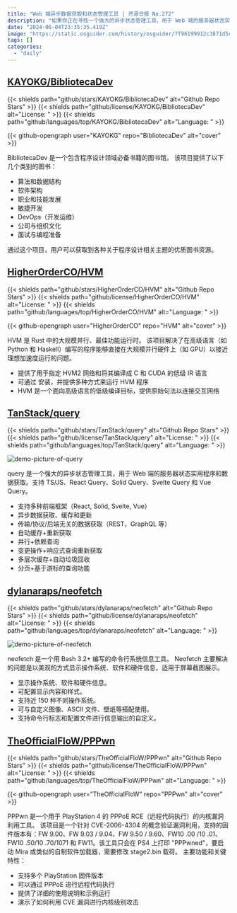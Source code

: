 ```yaml
---
title: "Web 端异步数据获取和状态管理工具 | 开源日报 No.272"
description: "如果你正在寻找一个强大的异步状态管理工具，用于 Web 端的服务器状态实用程序和数据获取，那么 query 是你的不二之选。query 支持多种前端框架，包括 React、Solid、Svelte 和 Vue，具有异步数据获取、缓存和更新的功能。它支持传输、协议和后端无关的数据获取，可以自动缓存和重新获取数据。query 还支持并行和依赖查询，可以进行变更操作和响应式查询重新获取数据。它还具有多层次缓存和自动垃圾回收的功能，以及分页和基于游标的查询功能。无论你是前端开发者还是后端开发者，query 都是一个不可或缺的工具。"
date: "2024-06-04T23:35:35.419Z"
image: "https://static.osguider.com/history/osguider/7f96199912c3871d5cef2b7925638821.png"
tags: []
categories:
  - "daily"
---
```


## [KAYOKG/BibliotecaDev](https://github.com/KAYOKG/BibliotecaDev)

{{< shields path="github/stars/KAYOKG/BibliotecaDev" alt="Github Repo Stars" >}} {{< shields path="github/license/KAYOKG/BibliotecaDev" alt="License: " >}} {{< shields path="github/languages/top/KAYOKG/BibliotecaDev" alt="Language: " >}}

{{< github-opengraph user="KAYOKG" repo="BibliotecaDev" alt="cover" >}}

BibliotecaDev 是一个包含程序设计领域必备书籍的图书馆。
该项目提供了以下几个类别的图书：

- 算法和数据结构
- 软件架构
- 职业和技能发展
- 敏捷开发
- DevOps（开发运维）
- 公司与组织文化
- 面试与编程准备

通过这个项目，用户可以获取到各种关于程序设计相关主题的优质图书资源。
  
## [HigherOrderCO/HVM](https://github.com/HigherOrderCO/HVM)

{{< shields path="github/stars/HigherOrderCO/HVM" alt="Github Repo Stars" >}} {{< shields path="github/license/HigherOrderCO/HVM" alt="License: " >}} {{< shields path="github/languages/top/HigherOrderCO/HVM" alt="Language: " >}}

{{< github-opengraph user="HigherOrderCO" repo="HVM" alt="cover" >}}

HVM 是 Rust 中的大规模并行、最佳功能运行时。
该项目解决了在高级语言（如 Python 和 Haskell）编写的程序能够直接在大规模并行硬件上（如 GPU）以接近理想加速度运行的问题。

- 提供了用于指定 HVM2 网络和将其编译成 C 和 CUDA 的低级 IR 语言
- 可通过  安装，并提供多种方式来运行 HVM 程序
- HVM 是一个面向高级语言的低级编译目标，提供原始句法以连接交互网络
  
## [TanStack/query](https://github.com/TanStack/query)

{{< shields path="github/stars/TanStack/query" alt="Github Repo Stars" >}} {{< shields path="github/license/TanStack/query" alt="License: " >}} {{< shields path="github/languages/top/TanStack/query" alt="Language: " >}}

![demo-picture-of-query](https://static.osguider.com/subject/github/TanStack/query/bab4e8a5dcb77e3665cf32d75c01903b.png)

query 是一个强大的异步状态管理工具，用于 Web 端的服务器状态实用程序和数据获取。支持 TS/JS、React Query、Solid Query、Svelte Query 和 Vue Query。

- 支持多种前端框架（React, Solid, Svelte, Vue）
- 异步数据获取、缓存和更新
- 传输/协议/后端无关的数据获取（REST，GraphQL 等）
- 自动缓存+重新获取
- 并行+依赖查询
- 变更操作+响应式查询重新获取
- 多层次缓存+自动垃圾回收
- 分页+基于游标的查询功能
  
## [dylanaraps/neofetch](https://github.com/dylanaraps/neofetch)

{{< shields path="github/stars/dylanaraps/neofetch" alt="Github Repo Stars" >}} {{< shields path="github/license/dylanaraps/neofetch" alt="License: " >}} {{< shields path="github/languages/top/dylanaraps/neofetch" alt="Language: " >}}

![demo-picture-of-neofetch](https://static.osguider.com/subject/github/dylanaraps/neofetch/202f7d18236eac84f8aa03cf04033a26.png)

neofetch 是一个用 Bash 3.2+ 编写的命令行系统信息工具。
Neofetch 主要解决的问题是以美观的方式显示操作系统、软件和硬件信息，适用于屏幕截图展示。

- 显示操作系统、软件和硬件信息。
- 可配置显示内容和样式。
- 支持近 150 种不同操作系统。
- 可与自定义图像、ASCII 文件、壁纸等搭配使用。
- 支持命令行标志和配置文件进行信息输出的自定义。
  
## [TheOfficialFloW/PPPwn](https://github.com/TheOfficialFloW/PPPwn)

{{< shields path="github/stars/TheOfficialFloW/PPPwn" alt="Github Repo Stars" >}} {{< shields path="github/license/TheOfficialFloW/PPPwn" alt="License: " >}} {{< shields path="github/languages/top/TheOfficialFloW/PPPwn" alt="Language: " >}}

{{< github-opengraph user="TheOfficialFloW" repo="PPPwn" alt="cover" >}}

PPPwn 是一个用于 PlayStation 4 的 PPPoE RCE（远程代码执行）的内核漏洞利用工具。
该项目是一个针对 CVE-2006-4304 的概念验证漏洞利用，支持的固件版本有：FW 9.00、FW 9.03 / 9.04、FW 9.50 / 9.60、FW10 .00 /10 .01、 FW10 .50/10 .70/1071 和 FW11。该工具只会在 PS4 上打印 "PPPwned"，要启动 Mira 或类似的自制软件加载器，需要修改 stage2.bin 载荷。
主要功能和关键特性：

- 支持多个 PlayStation 固件版本
- 可以通过 PPPoE 进行远程代码执行
- 提供了详细的使用说明和示例运行
- 演示了如何利用 CVE 漏洞进行内核级别攻击
  
